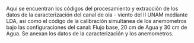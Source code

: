 Aquí se encuentran los códigos del procesamiento y extracción de los datos de la caracterización del canal de ola - viento del II UNAM mediante LDA, asi como el código de la calibración simultanea de los anemometros bajo las configuraciones del canal: Flujo base, 20 cm de Agua y 30 cm de Agua. Se anexan los datos de la caracterización y los anemometros.

